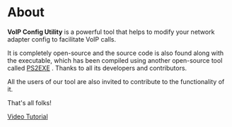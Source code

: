 # About

**VoIP Config Utility** is a powerful tool that helps to modify your network adapter config to facilitate VoIP calls.

It is completely open-source and the source code is also found along with the executable, which has been compiled using another open-source tool called [PS2EXE](https://github.com/MScholtes/PS2EXE) . Thanks to all its developers and contributors.

All the users of our tool are also invited to contribute to the functionality of it.

That's all folks!

[Video Tutorial](https://www.youtube.com/watch?v=uGXqp7V8AuE)
